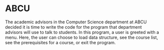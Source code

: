 # ABCU
The academic advisors in the Computer Science department at ABCU decided it is time to write the code for the program that department advisors will use to talk to students. In this program, a user is greeted with a menu. Here, the user can choose to load data structure, see the course list, see the prerequisites for a course, or exit the program.
